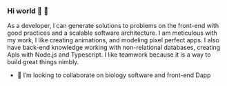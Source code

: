 ### Hi world 👋 🦄

As a developer, I can generate solutions to problems on the front-end with good practices and a scalable software architecture. I am meticulous with my work, I like creating animations, and modeling pixel perfect apps. I also have back-end knowledge working with non-relational databases, creating Apis with Node.js and Typescript. I like teamwork because it is a way to build great things nimbly.

- 👯 I’m looking to collaborate on biology software and front-end Dapp

<!--
**alexrobaina/alexrobaina** is a ✨ _special_ ✨ repository because its `README.md` (this file) appears on your GitHub profile.

Here are some ideas to get you started:

- 🔭 I’m currently working on ...
- 🌱 I’m currently learning ...
- 👯 I’m looking to collaborate on ...
- 🤔 I’m looking for help with ...
- 💬 Ask me about ...
- 📫 How to reach me: ...
- 😄 Pronouns: ...
- ⚡ Fun fact: ...
-->
